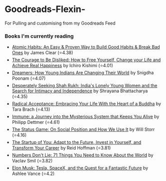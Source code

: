 # Goodreads-Flexin-
For Pulling and customising from my Goodreads Feed

### Books I'm currently reading
<!-- GOODREADS-LIST:START -->
- [Atomic Habits: An Easy & Proven Way to Build Good Habits & Break Bad Ones](https://www.goodreads.com/review/show/4679549292?utm_medium=api&utm_source=rss) by James Clear (⭐️4.38)
- [The Courage to Be Disliked: How to Free Yourself, Change your Life and Achieve Real Happiness](https://www.goodreads.com/review/show/4679546888?utm_medium=api&utm_source=rss) by Ichiro Kishimi (⭐️4.01)
- [Dreamers: How Young Indians Are Changing Their World](https://www.goodreads.com/review/show/4906946850?utm_medium=api&utm_source=rss) by Snigdha Poonam (⭐️4.07)
- [Desperately Seeking Shah Rukh: India's Lonely Young Women and the Search for Intimacy and Independence](https://www.goodreads.com/review/show/4878820226?utm_medium=api&utm_source=rss) by Shrayana Bhattacharya (⭐️4.35)
- [Radical Acceptance: Embracing Your Life With the Heart of a Buddha](https://www.goodreads.com/review/show/4449731345?utm_medium=api&utm_source=rss) by Tara Brach (⭐️4.13)
- [Immune: a Journey into the Mysterious System that Keeps You Alive](https://www.goodreads.com/review/show/4449739832?utm_medium=api&utm_source=rss) by Philipp Dettmer (⭐️4.61)
- [The Status Game: On Social Position and How We Use It](https://www.goodreads.com/review/show/4562367053?utm_medium=api&utm_source=rss) by Will Storr (⭐️4.16)
- [The Startup of You: Adapt to the Future, Invest in Yourself, and Transform Your Career](https://www.goodreads.com/review/show/4658536305?utm_medium=api&utm_source=rss) by Reid Hoffman (⭐️3.81)
- [Numbers Don't Lie: 71 Things You Need to Know About the World](https://www.goodreads.com/review/show/4658534588?utm_medium=api&utm_source=rss) by Vaclav Smil (⭐️3.82)
- [Elon Musk: Tesla, SpaceX, and the Quest for a Fantastic Future](https://www.goodreads.com/review/show/4658509300?utm_medium=api&utm_source=rss) by Ashlee Vance (⭐️4.2)
<!-- GOODREADS-LIST:END -->
